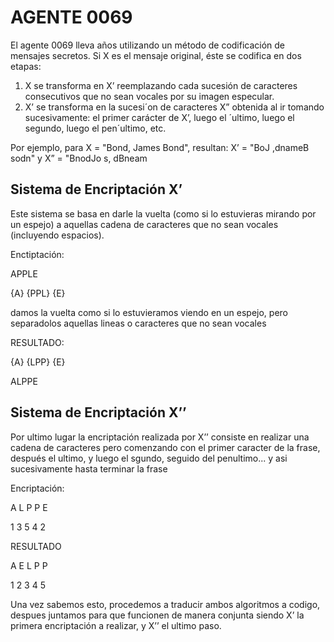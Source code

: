# AGENTE 0069
El agente 0069 lleva años utilizando un método de codificación de mensajes secretos. Si X es el
mensaje original, éste se codifica en dos etapas:

  1. X se transforma en X’ reemplazando cada sucesión de caracteres consecutivos que no sean vocales por su imagen especular.
  2. X’ se transforma en la sucesi´on de caracteres X” obtenida al ir tomando sucesivamente: el primer carácter de X’, luego el ´ultimo, luego el segundo, luego el pen´ultimo, etc.

Por ejemplo, para X = "Bond, James Bond", resultan:
X’ = "BoJ ,dnameB sodn"  y  X” = "BnodJo s, dBneam

## Sistema de Encriptación X’
Este sistema se basa en darle la vuelta (como si lo estuvieras mirando por un espejo) a aquellas cadena de caracteres que no sean vocales (incluyendo espacios).

Enctiptación:

APPLE

{A} {PPL} {E}

damos la vuelta como si lo estuvieramos viendo en un espejo, pero separadolos aquellas lineas o caracteres que no sean vocales

RESULTADO:

{A} {LPP} {E}

ALPPE

## Sistema de Encriptación X’’
Por ultimo lugar la encriptación realizada por X’’ consiste en realizar una cadena de caracteres pero comenzando con el primer caracter de la frase, después el ultimo, y luego el sgundo, seguido del penultimo... y asi sucesivamente hasta terminar la frase

Encriptación:

A  L  P  P  E

1  3  5  4  2


RESULTADO

A E L P P

1 2 3 4 5

Una vez sabemos esto, procedemos a traducir ambos algoritmos a codigo, despues juntamos para que funcionen de manera conjunta siendo X’ la primera encriptación a realizar, y X’’ el ultimo paso.

